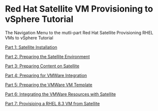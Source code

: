 # Red Hat Satellite VM Provisioning to vSphere Tutorial  

The Navigation Menu to the mutli-part Red Hat Satellite Provisioning RHEL VMs to vSphere Tutorial  

[Part 1: Satellite Installation](https://github.com/pslucas0212/Part1-Satellite-Install)

[Part 2: Preparing the Satellite Environment](https://github.com/pslucas0212/Part-2-Preparing-the-Satellite-Environment)  

[Part 3: Preparing Content on Satellite](https://github.com/pslucas0212/Part-3-Preparing-Content-on-Satellite)  

[Part 4: Preparing for VMWare Integration](https://github.com/pslucas0212/Part-4-Preparing-for-VMWare-Integration)

[Part 5: Preparing the VMWare VM Template](https://github.com/pslucas0212/Part-5-Perparing-the-VMWare-VM-Template)

[Part 6: Integrating the VMWare Resources with Satellite](https://github.com/pslucas0212/Part-6-TBN)

[Part 7: Provisioing a RHEL 8.3 VM from Satellite]()
